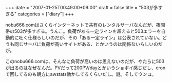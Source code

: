 +++
date = "2007-01-25T00:49:00+09:00"
draft = false
title = "503が多すぎる"
categories = ["diary"]
+++

nobu666.comはさくらインターネットで共有のレンタルサーバなんだが、夜間帯の503が多すぎる。うんこ。負荷がある一定ラインを超えると503エラーを自動的に吐く仕様らしいのだが、その「ある一定ライン」は公表されていない。どうも同じサーバに負荷が高いサイトがある、とかいうのは関係ないらしいのだが。

このnobu666.comは、そんなに負荷が高いのは思えないのだが、やたらに503が出るのはなぜなんだ。PVだって200PV/dayとかいうショボイ感じだし、cronで回してるのも朝方にawstats動かしてるくらいだし。謎。そしてウンコ。
